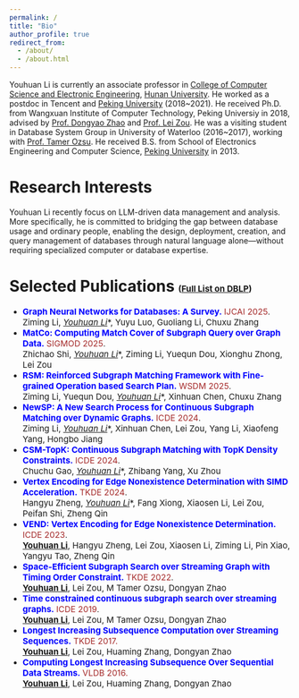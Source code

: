 ```yaml
---
permalink: /
title: "Bio"
author_profile: true
redirect_from: 
  - /about/
  - /about.html
---
```


Youhuan Li is currently an associate professor in [College of Computer Science and Electronic Engineering](https://csee.hnu.edu.cn/people/liyouhuan), [Hunan University](https://www.hnu.edu.cn/). 
He worked as a postdoc in Tencent and [Peking University](https://www.pku.edu.cn) (2018~2021).
He received Ph.D. from Wangxuan Institute of Computer Technology, Peking Universiy in 2018, advised by [Prof. Dongyao Zhao](https://www.wict.pku.edu.cn/zhaodongyan/en/) and [Prof. Lei Zou](https://www.wict.pku.edu.cn/zoulei/).
He was a visiting student in Database System Group in University of Waterloo (2016~2017), working with [Prof. Tamer Ozsu](https://cs.uwaterloo.ca/~tozsu/).
He received B.S. from School of Electronics Engineering and Computer Science, [Peking University](https://www.pku.edu.cn) in 2013.

Research Interests
======
Youhuan Li recently focus on LLM-driven data management and analysis. 
More specifically, he is committed to bridging the gap between database usage and ordinary people, enabling the design, deployment, creation, and query management of databases through natural language alone—without requiring specialized computer or database expertise.

Selected Publications <span style="font-size: 15px">([Full List on DBLP](https://dblp.org/pid/163/3909.html))</span>
======

- <span style="font-size: 15px;color:blue">**Graph Neural Networks for Databases: A Survey.**</span> <span style="font-size: 15px;color:brown">IJCAI 2025</span>.   <br/> <span style="font-size: 15px;">   Ziming Li, **<u>Youhuan Li*</u>**, Yuyu Luo, Guoliang Li, Chuxu Zhang  </span>
- <span style="font-size: 15px;color:blue">**MatCo: Computing Match Cover of Subgraph Query over Graph Data.**</span> <span style="font-size: 15px;color:brown">SIGMOD 2025</span>.   <br/> <span style="font-size: 15px;">   Zhichao Shi, **<u>Youhuan Li*</u>**, Ziming Li, Yuequn Dou, Xionghu Zhong, Lei Zou  </span>
- <span style="font-size: 15px;color:blue">**RSM: Reinforced Subgraph Matching Framework with Fine-grained Operation based Search Plan.**</span>  <span style="font-size: 15px;color:brown">WSDM 2025</span>.   <br/> <span style="font-size: 15px;">  Ziming Li, Yuequn Dou, **<u>Youhuan Li*</u>**, Xinhuan Chen, Chuxu Zhang </span>  
- <span style="font-size: 15px;color:blue">**NewSP: A New Search Process for Continuous Subgraph Matching over Dynamic Graphs.**</span>  <span style="font-size: 15px;color:brown">ICDE 2024</span>.   <br/> <span style="font-size: 15px;">  Ziming Li, **<u>Youhuan Li*</u>**, Xinhuan Chen, Lei Zou, Yang Li, Xiaofeng Yang, Hongbo Jiang </span>  
- <span style="font-size: 15px;color:blue">**CSM-TopK: Continuous Subgraph Matching with TopK Density Constraints.**</span>   <span style="font-size: 15px;color:brown">ICDE 2024</span>.   <br/> <span style="font-size: 15px;">  Chuchu Gao, **<u>Youhuan Li*</u>**, Zhibang Yang, Xu Zhou </span>  
- <span style="font-size: 15px;color:blue">**Vertex Encoding for Edge Nonexistence Determination with SIMD Acceleration.**</span>   <span style="font-size: 15px;color:brown">TKDE 2024</span>.   <br/> <span style="font-size: 15px;">  Hangyu Zheng, **<u>Youhuan Li*</u>**, Fang Xiong, Xiaosen Li, Lei Zou, Peifan Shi, Zheng Qin </span>  
- <span style="font-size: 15px;color:blue">**VEND: Vertex Encoding for Edge Nonexistence Determination.**</span>    <span style="font-size: 15px;color:brown">ICDE 2023</span>.  <br/> <span style="font-size:15px;"> **<u>Youhuan Li</u>**, Hangyu Zheng, Lei Zou, Xiaosen Li, Ziming Li, Pin Xiao, Yangyu Tao, Zheng Qin </span>  
- <span style="font-size: 15px;color:blue">**Space-Efficient Subgraph Search over Streaming Graph with Timing Order Constraint.**</span>  <span style="font-size: 15px;color:brown">TKDE 2022</span>.   <br/> <span style="font-size: 15px;">  **<u>Youhuan Li</u>**, Lei Zou, M Tamer Ozsu, Dongyan Zhao </span>  
- <span style="font-size: 15px;color:blue">**Time constrained continuous subgraph search over streaming graphs.**</span>  <span style="font-size: 15px;color:brown">ICDE 2019</span>.   <br/> <span style="font-size: 15px;">  **<u>Youhuan Li</u>**, Lei Zou, M Tamer Ozsu, Dongyan Zhao </span>  
- <span style="font-size: 15px;color:blue">**Longest Increasing Subsequence Computation over Streaming Sequences.**</span>   <span style="font-size: 15px;color:brown">TKDE 2017.</span>   <br/> <span style="font-size: 15px;">  **<u>Youhuan Li</u>**, Lei Zou, Huaming Zhang, Dongyan Zhao </span>  
- <span style="font-size: 15px;color:blue">**Computing Longest Increasing Subsequence Over Sequential Data Streams.**</span>    <span style="font-size: 15px;color:brown">VLDB 2016.</span>   <br/> <span style="font-size:15px;">  **<u>Youhuan Li</u>**, Lei Zou, Huaming Zhang, Dongyan Zhao </span>  

